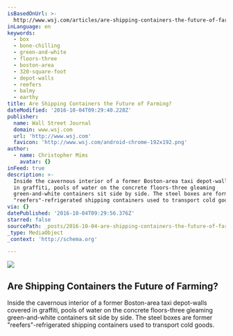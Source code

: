 ```yaml
---
isBasedOnUrl: >-
  http://www.wsj.com/articles/are-shipping-containers-the-future-of-farming-1465393797
inLanguage: en
keywords:
  - box
  - bone-chilling
  - green-and-white
  - floors-three
  - boston-area
  - 320-square-foot
  - depot-walls
  - reefers
  - balmy
  - earthy
title: Are Shipping Containers the Future of Farming?
dateModified: '2016-10-04T09:29:40.228Z'
publisher:
  name: Wall Street Journal
  domain: www.wsj.com
  url: 'http://www.wsj.com'
  favicon: 'http://www.wsj.com/android-chrome-192x192.png'
author:
  - name: Christopher Mims
    avatar: {}
inFeed: true
description: >-
  Inside the cavernous interior of a former Boston-area taxi depot-walls covered
  in graffiti, pools of water on the concrete floors-three gleaming
  green-and-white containers sit side by side. The steel boxes are former
  "reefers"-refrigerated shipping containers used to transport cold goods.
via: {}
datePublished: '2016-10-04T09:29:56.376Z'
starred: false
sourcePath: _posts/2016-10-04-are-shipping-containers-the-future-of-farming.md
_type: MediaObject
_context: 'http://schema.org'

---
```

<article style=""><img src="https://imgflo.herokuapp.com/graph/2b2431f8e7ba7b0/2f2789b3ccd1510d5e891d0e0c00f732/noop.jpg?input=https%3A%2F%2Fsi.wsj.net%2Fpublic%2Fresources%2Fimages%2FBN-OH627_freigh_G_20160602170424.jpg" /><h1>Are Shipping Containers the Future of Farming?</h1><p>Inside the cavernous interior of a former Boston-area taxi depot-walls covered in graffiti, pools of water on the concrete floors-three gleaming green-and-white containers sit side by side. The steel boxes are former "reefers"-refrigerated shipping containers used to transport cold goods.</p></article>